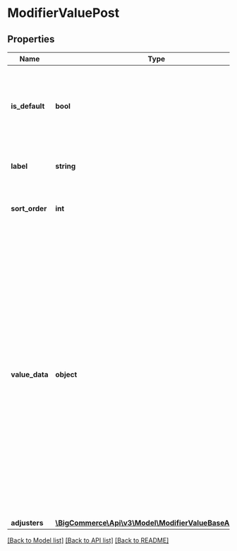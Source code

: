 # ModifierValuePost

## Properties
Name | Type | Description | Notes
------------ | ------------- | ------------- | -------------
**is_default** | **bool** | The flag for preselecting a value as the default on the storefront. This field is not supported for swatch options/modifiers. | [optional] 
**label** | **string** | The text display identifying the value on the storefront. | [optional] 
**sort_order** | **int** | The order in which the value will be displayed on the product page. | [optional] 
**value_data** | **object** | Extra data describing the value, based on the type of option or modifier with which the value is associated. The &#x60;swatch&#x60; type option can accept an array of &#x60;colors&#x60;, with up to three hexidecimal color keys; or an &#x60;image_url&#x60;, which is a full image URL path including protocol. The &#x60;product list&#x60; type option requires a &#x60;product_id&#x60;. The &#x60;checkbox&#x60; type option requires a boolean flag, called &#x60;checked_value&#x60;, to determine which value is considered to be the checked state. | [optional] 
**adjusters** | [**\BigCommerce\Api\v3\Model\ModifierValueBaseAdjusters**](ModifierValueBaseAdjusters.md) |  | [optional] 

[[Back to Model list]](../README.md#documentation-for-models) [[Back to API list]](../README.md#documentation-for-api-endpoints) [[Back to README]](../README.md)


